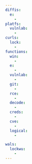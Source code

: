 ```yaml
---
diffis:
  e:
    -
platfs:
  vulnlab:
    -
curls:
  lock:
    -
functions:
  win:
    -
  e:
    -
  vulnlab:
    -
  git:
    -
  rce:
    -
  decode:
    -
  creds:
    -
  cve:
    -
  logical:
    -

wals:
  lockwu:
    -
---
```

